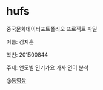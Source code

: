 # hufs
중국문화데이터포트폴리오 프로젝트 파일

이름: 김지훈

학번: 201500844

주제: 연도별 인기가요 가사 언어 분석



@[동영상](https://www.youtube.com/embed/6Az2cNU7gUw)

<audio ref='themeSong' src="https://raw.githubusercontent.com/myName/myRepo/master/vendor/assets/music/Tetris.mp3" autoPlay loop></audio>
